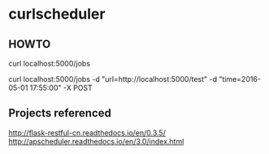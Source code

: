 # curlscheduler

## HOWTO

curl localhost:5000/jobs

curl localhost:5000/jobs -d "url=http://localhost:5000/test" -d "time=2016-05-01 17:55:00" -X POST

## Projects referenced

http://flask-restful-cn.readthedocs.io/en/0.3.5/
http://apscheduler.readthedocs.io/en/3.0/index.html
